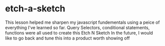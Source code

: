# etch-a-sketch
This lesson helped me sharpen my javascript fundementals using a peice of everything I've learned so far.
Query Selectors, conditional statements, functions were all used to create this Etch N Sketch
In the future, I would like to go back and tune this into a product worth showing off